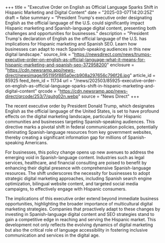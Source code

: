 +++
title = "Executive Order on English as Official Language Sparks Shift in Hispanic Marketing and Digital Content"
date = "2025-03-07T14:20:25Z"
draft = false
summary = "President Trump's executive order designating English as the official language of the U.S. could significantly impact Hispanic marketing and Spanish-language digital content, presenting both challenges and opportunities for businesses."
description = "President Trump's declaration of English as the official language of the U.S. has implications for Hispanic marketing and Spanish SEO. Learn how businesses can adapt to reach Spanish-speaking audiences in this new digital landscape."
source_link = "https://newsdirect.com/news/trumps-executive-order-on-english-as-official-language-what-it-means-for-hispanic-marketing-and-spanish-seo-372958200"
enclosure = "https://cdn.newsramp.app/news-direct/newsimage/951195f885a0ecb908a297656c796f26.jpg"
article_id = 85925
feed_item_id = 11734
url = "/news/202503/85925-executive-order-on-english-as-official-language-sparks-shift-in-hispanic-marketing-and-digital-content"
qrcode = "https://cdn.newsramp.app/news-direct/qrcode/253/7/quitg02n.webp"
source = "News Direct"
+++

<p>The recent executive order by President Donald Trump, which designates English as the official language of the United States, is set to have profound effects on the digital marketing landscape, particularly for Hispanic communities and businesses targeting Spanish-speaking audiences. This directive marks a pivotal shift in federal communication policies, potentially eliminating Spanish-language resources from key government websites, thereby creating a significant information gap for millions of Spanish-speaking Americans.</p><p>For businesses, this policy change opens up new avenues to address the emerging void in Spanish-language content. Industries such as legal services, healthcare, and financial consulting are poised to benefit by enhancing their digital presence with comprehensive Spanish-language resources. The shift underscores the necessity for businesses to adopt strategic digital marketing approaches, including Spanish search engine optimization, bilingual website content, and targeted social media campaigns, to effectively engage with Hispanic consumers.</p><p>The implications of this executive order extend beyond immediate business opportunities, highlighting the broader importance of multicultural digital marketing strategies. Companies that proactively adapt to these changes by investing in Spanish-language digital content and SEO strategies stand to gain a competitive edge in reaching and serving the Hispanic market. This development not only reflects the evolving dynamics of digital marketing but also the critical role of language accessibility in fostering inclusive communication and services in the digital age.</p>